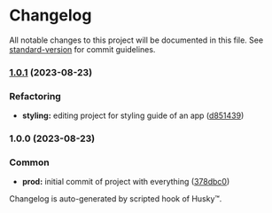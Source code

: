 # Changelog

All notable changes to this project will be documented in this file. See [standard-version](https://github.com/conventional-changelog/standard-version) for commit guidelines.

### [1.0.1](https://github.com/mokkapps/changelog-generator-demo/compare/v1.0.0...v1.0.1) (2023-08-23)


### Refactoring

* **styling:** editing project for styling guide of an app ([d851439](https://github.com/mokkapps/changelog-generator-demo/commits/d85143973ee4b32b186713e6633cd977adae84c9))

### 1.0.0 (2023-08-23)


### Common

* **prod:** initial commit of project with everything ([378dbc0](https://github.com/mokkapps/changelog-generator-demo/commits/378dbc0b59f58c721305dbe567474a406dadc9ab))

Changelog is auto-generated by scripted hook of Husky™.